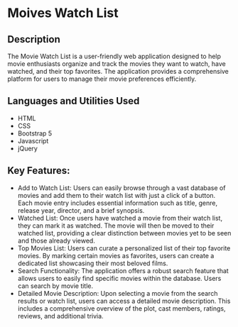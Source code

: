 <h1>Moives Watch List</h1>

<h2>Description</h2>
<p>The Movie Watch List is a user-friendly web application designed to help movie enthusiasts organize and track the movies they want to watch, have watched, and their top favorites. The application provides a comprehensive platform for users to manage their movie preferences efficiently.</p>

<h2>Languages and Utilities Used</h2>
<ul>
  <li>HTML</li>
  <li>CSS</li>
  <li>Bootstrap 5</li>
  <li>Javascript</li>
  <li>jQuery</li>
</ul>

<h2>Key Features:</h2>

<ul>
  <li>Add to Watch List: Users can easily browse through a vast database of movies and add them to their watch list with just a click of a button. Each movie entry includes essential information such as title, genre, release year, director, and a brief synopsis.</li>
  <li>Watched List: Once users have watched a movie from their watch list, they can mark it as watched. The movie will then be moved to their watched list, providing a clear distinction between movies yet to be seen and those already viewed.</li>
  <li>Top Movies List: Users can curate a personalized list of their top favorite movies. By marking certain movies as favorites, users can create a dedicated list showcasing their most beloved films.</li>
  <li>Search Functionality: The application offers a robust search feature that allows users to easily find specific movies within the database. Users can search by movie title.</li>
  <li>Detailed Movie Description: Upon selecting a movie from the search results or watch list, users can access a detailed movie description. This includes a comprehensive overview of the plot, cast members, ratings, reviews, and additional trivia.</li>
</ul>
